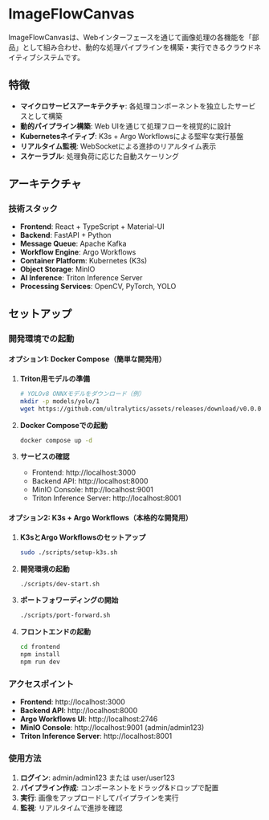 # ImageFlowCanvas

ImageFlowCanvasは、Webインターフェースを通じて画像処理の各機能を「部品」として組み合わせ、動的な処理パイプラインを構築・実行できるクラウドネイティブシステムです。

## 特徴

- **マイクロサービスアーキテクチャ**: 各処理コンポーネントを独立したサービスとして構築
- **動的パイプライン構築**: Web UIを通じて処理フローを視覚的に設計
- **Kubernetesネイティブ**: K3s + Argo Workflowsによる堅牢な実行基盤
- **リアルタイム監視**: WebSocketによる進捗のリアルタイム表示
- **スケーラブル**: 処理負荷に応じた自動スケーリング

## アーキテクチャ

### 技術スタック

- **Frontend**: React + TypeScript + Material-UI
- **Backend**: FastAPI + Python
- **Message Queue**: Apache Kafka
- **Workflow Engine**: Argo Workflows
- **Container Platform**: Kubernetes (K3s)
- **Object Storage**: MinIO
- **AI Inference**: Triton Inference Server
- **Processing Services**: OpenCV, PyTorch, YOLO

## セットアップ

### 開発環境での起動

#### オプション1: Docker Compose（簡単な開発用）

1. **Triton用モデルの準備**
   ```bash
   # YOLOv8 ONNXモデルをダウンロード（例）
   mkdir -p models/yolo/1
   wget https://github.com/ultralytics/assets/releases/download/v0.0.0/yolov8n.onnx -O models/yolo/1/model.onnx
   ```

2. **Docker Composeでの起動**
   ```bash
   docker compose up -d
   ```

3. **サービスの確認**
   - Frontend: http://localhost:3000
   - Backend API: http://localhost:8000
   - MinIO Console: http://localhost:9001
   - Triton Inference Server: http://localhost:8001

#### オプション2: K3s + Argo Workflows（本格的な開発用）

1. **K3sとArgo Workflowsのセットアップ**
   ```bash
   sudo ./scripts/setup-k3s.sh
   ```

2. **開発環境の起動**
   ```bash
   ./scripts/dev-start.sh
   ```

3. **ポートフォワーディングの開始**
   ```bash
   ./scripts/port-forward.sh
   ```

4. **フロントエンドの起動**
   ```bash
   cd frontend
   npm install
   npm run dev
   ```

### アクセスポイント

- **Frontend**: http://localhost:3000
- **Backend API**: http://localhost:8000
- **Argo Workflows UI**: http://localhost:2746
- **MinIO Console**: http://localhost:9001 (admin/admin123)
- **Triton Inference Server**: http://localhost:8001

### 使用方法

1. **ログイン**: admin/admin123 または user/user123
2. **パイプライン作成**: コンポーネントをドラッグ&ドロップで配置
3. **実行**: 画像をアップロードしてパイプラインを実行
4. **監視**: リアルタイムで進捗を確認